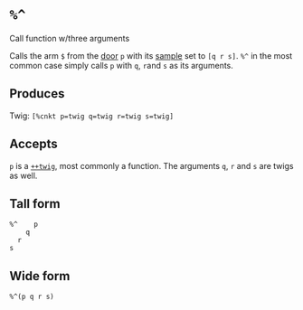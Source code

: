 `%^`
====

Call function w/three arguments

Calls the arm `$` from the [door]() `p` with its [sample]() set
to `[q r s]`.  `%^` in the most common case simply calls `p` with
`q`, `r`and `s` as its arguments.

Produces
--------

Twig: `[%cnkt p=twig q=twig r=twig s=twig]`

Accepts
-------

`p` is a [`++twig`](), most commonly a function. The arguments
`q`, `r` and `s` are twigs as well.

Tall form
---------

    %^    p
        q
      r
    s

Wide form
---------

    %^(p q r s)
